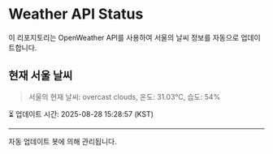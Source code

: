 
# Weather API Status

이 리포지토리는 OpenWeather API를 사용하여 서울의 날씨 정보를 자동으로 업데이트합니다.

## 현재 서울 날씨
> 서울의 현재 날씨: overcast clouds, 온도: 31.03°C, 습도: 54%

⏳ 업데이트 시간: 2025-08-28 15:28:57 (KST)

---
자동 업데이트 봇에 의해 관리됩니다.
